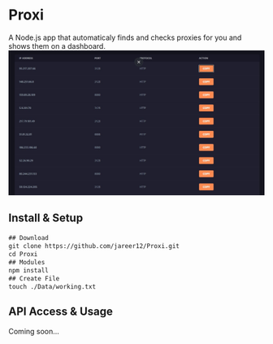 # Proxi

A Node.js app that automaticaly finds and checks proxies for you and shows them on a dashboard.
![Image](./preview.jpg)

## Install & Setup

```shell
## Download
git clone https://github.com/jareer12/Proxi.git
cd Proxi
## Modules
npm install
## Create File
touch ./Data/working.txt
```

## API Access & Usage

Coming soon...

